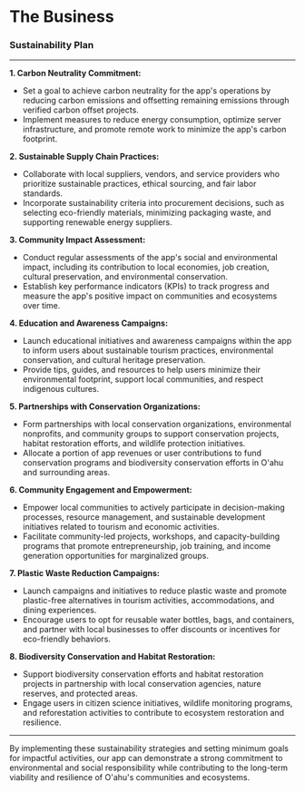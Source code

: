 # The Business

### Sustainability Plan

---

**1. Carbon Neutrality Commitment:**

- Set a goal to achieve carbon neutrality for the app's operations by reducing carbon emissions and offsetting remaining emissions through verified carbon offset projects.
- Implement measures to reduce energy consumption, optimize server infrastructure, and promote remote work to minimize the app's carbon footprint.

**2. Sustainable Supply Chain Practices:**

- Collaborate with local suppliers, vendors, and service providers who prioritize sustainable practices, ethical sourcing, and fair labor standards.
- Incorporate sustainability criteria into procurement decisions, such as selecting eco-friendly materials, minimizing packaging waste, and supporting renewable energy suppliers.

**3. Community Impact Assessment:**

- Conduct regular assessments of the app's social and environmental impact, including its contribution to local economies, job creation, cultural preservation, and environmental conservation.
- Establish key performance indicators (KPIs) to track progress and measure the app's positive impact on communities and ecosystems over time.

**4. Education and Awareness Campaigns:**

- Launch educational initiatives and awareness campaigns within the app to inform users about sustainable tourism practices, environmental conservation, and cultural heritage preservation.
- Provide tips, guides, and resources to help users minimize their environmental footprint, support local communities, and respect indigenous cultures.

**5. Partnerships with Conservation Organizations:**

- Form partnerships with local conservation organizations, environmental nonprofits, and community groups to support conservation projects, habitat restoration efforts, and wildlife protection initiatives.
- Allocate a portion of app revenues or user contributions to fund conservation programs and biodiversity conservation efforts in O'ahu and surrounding areas.

**6. Community Engagement and Empowerment:**

- Empower local communities to actively participate in decision-making processes, resource management, and sustainable development initiatives related to tourism and economic activities.
- Facilitate community-led projects, workshops, and capacity-building programs that promote entrepreneurship, job training, and income generation opportunities for marginalized groups.

**7. Plastic Waste Reduction Campaigns:**

- Launch campaigns and initiatives to reduce plastic waste and promote plastic-free alternatives in tourism activities, accommodations, and dining experiences.
- Encourage users to opt for reusable water bottles, bags, and containers, and partner with local businesses to offer discounts or incentives for eco-friendly behaviors.

**8. Biodiversity Conservation and Habitat Restoration:**

- Support biodiversity conservation efforts and habitat restoration projects in partnership with local conservation agencies, nature reserves, and protected areas.
- Engage users in citizen science initiatives, wildlife monitoring programs, and reforestation activities to contribute to ecosystem restoration and resilience.

---

By implementing these sustainability strategies and setting minimum goals for impactful activities, our app can demonstrate a strong commitment to environmental and social responsibility while contributing to the long-term viability and resilience of O'ahu's communities and ecosystems.
